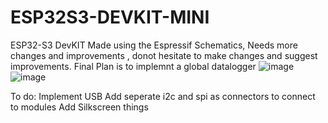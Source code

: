 # ESP32S3-DEVKIT-MINI
 ESP32-S3 DevKIT Made using the Espressif Schematics, Needs more changes and improvements , donot hesitate to make changes and suggest improvements. Final Plan is to implemnt a global datalogger
![image](https://github.com/manupawickramasinghe/ESP32S3-DEVKIT-MINI/assets/73810867/9a434e68-8ddd-4bd6-9119-d41d57b16494)
![image](https://github.com/manupawickramasinghe/ESP32S3-DEVKIT-MINI/assets/73810867/13431bae-24d0-44d3-bf47-9882731afecb)


To do:
Implement USB
Add seperate i2c and spi as connectors to connect to modules
Add Silkscreen things
